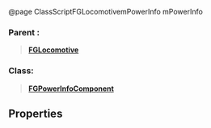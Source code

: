 @page ClassScriptFGLocomotivemPowerInfo mPowerInfo
### Parent :
<b><a href="_class_script_f_g_locomotive.html"><blockquote>FGLocomotive</blockquote></a></b>
### Class:
<b><a href="_class_script_f_g_power_info_component.html"><blockquote>FGPowerInfoComponent</blockquote></a></b>
## Properties
